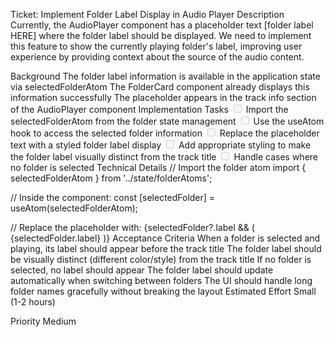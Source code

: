 Ticket: Implement Folder Label Display in Audio Player
Description
Currently, the AudioPlayer component has a placeholder text [folder label HERE] where the folder label should be displayed. We need to implement this feature to show the currently playing folder's label, improving user experience by providing context about the source of the audio content.

Background
The folder label information is available in the application state via selectedFolderAtom
The FolderCard component already displays this information successfully
The placeholder appears in the track info section of the AudioPlayer component
Implementation Tasks
<input disabled="" type="checkbox"> Import the selectedFolderAtom from the folder state management
<input disabled="" type="checkbox"> Use the useAtom hook to access the selected folder information
<input disabled="" type="checkbox"> Replace the placeholder text with a styled folder label display
<input disabled="" type="checkbox"> Add appropriate styling to make the folder label visually distinct from the track title
<input disabled="" type="checkbox"> Handle cases where no folder is selected
Technical Details
// Import the folder atom
import { selectedFolderAtom } from '../state/folderAtoms';

// Inside the component:
const [selectedFolder] = useAtom(selectedFolderAtom);

// Replace the placeholder with:
{selectedFolder?.label && (
<span className="text-blue-300 text-sm font-normal mr-2 px-2 py-0.5 bg-blue-900/30 rounded-md flex-shrink-0">
{selectedFolder.label}
</span>
)}
Acceptance Criteria
When a folder is selected and playing, its label should appear before the track title
The folder label should be visually distinct (different color/style) from the track title
If no folder is selected, no label should appear
The folder label should update automatically when switching between folders
The UI should handle long folder names gracefully without breaking the layout
Estimated Effort
Small (1-2 hours)

Priority
Medium
